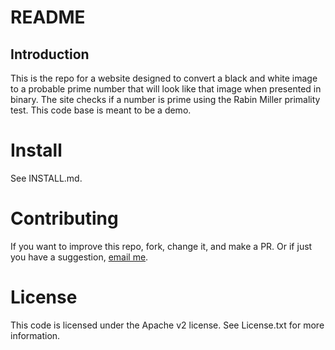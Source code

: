 # README 

## Introduction 

This is the repo for a website designed to convert a black and white image to a probable prime number that will look like that image when presented in binary.
The site checks if a number is prime using the Rabin Miller primality test. 
This code base is meant to be a demo.

# Install

See INSTALL.md.

# Contributing

If you want to improve this repo, fork, change it, and make a PR. 
Or if just you have a suggestion, [email me](mailto:me@georgesaussy.com).

# License

This code is licensed under the Apache v2 license. See License.txt for more information.
